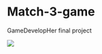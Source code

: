 # Match-3-game
 GameDevelopHer final project
 
![](https://github.com/Stavush/Match-3-game/blob/main/sugar%20rush%20screenshot.png)
